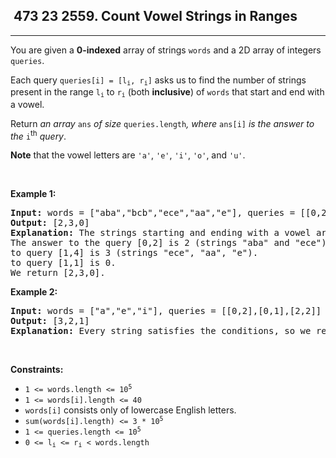 <h2> 473 23
2559. Count Vowel Strings in Ranges</h2><hr><div><p>You are given a <strong>0-indexed</strong> array of strings <code>words</code> and a 2D array of integers <code>queries</code>.</p>

<p>Each query <code>queries[i] = [l<sub>i</sub>, r<sub>i</sub>]</code> asks us to find the number of strings present in the range <code>l<sub>i</sub></code> to <code>r<sub>i</sub></code> (both <strong>inclusive</strong>) of <code>words</code> that start and end with a vowel.</p>

<p>Return <em>an array </em><code>ans</code><em> of size </em><code>queries.length</code><em>, where </em><code>ans[i]</code><em> is the answer to the </em><code>i</code><sup>th</sup><em> query</em>.</p>

<p><strong>Note</strong> that the vowel letters are <code>'a'</code>, <code>'e'</code>, <code>'i'</code>, <code>'o'</code>, and <code>'u'</code>.</p>

<p>&nbsp;</p>
<p><strong class="example">Example 1:</strong></p>

<pre><strong>Input:</strong> words = ["aba","bcb","ece","aa","e"], queries = [[0,2],[1,4],[1,1]]
<strong>Output:</strong> [2,3,0]
<strong>Explanation:</strong> The strings starting and ending with a vowel are "aba", "ece", "aa" and "e".
The answer to the query [0,2] is 2 (strings "aba" and "ece").
to query [1,4] is 3 (strings "ece", "aa", "e").
to query [1,1] is 0.
We return [2,3,0].
</pre>

<p><strong class="example">Example 2:</strong></p>

<pre><strong>Input:</strong> words = ["a","e","i"], queries = [[0,2],[0,1],[2,2]]
<strong>Output:</strong> [3,2,1]
<strong>Explanation:</strong> Every string satisfies the conditions, so we return [3,2,1].</pre>

<p>&nbsp;</p>
<p><strong>Constraints:</strong></p>

<ul>
	<li><code>1 &lt;= words.length &lt;= 10<sup>5</sup></code></li>
	<li><code>1 &lt;= words[i].length &lt;= 40</code></li>
	<li><code>words[i]</code> consists only of lowercase English letters.</li>
	<li><code>sum(words[i].length) &lt;= 3 * 10<sup>5</sup></code></li>
	<li><code>1 &lt;= queries.length &lt;= 10<sup>5</sup></code></li>
	<li><code>0 &lt;= l<sub>i</sub> &lt;= r<sub>i</sub> &lt;&nbsp;words.length</code></li>
</ul>
</div>
